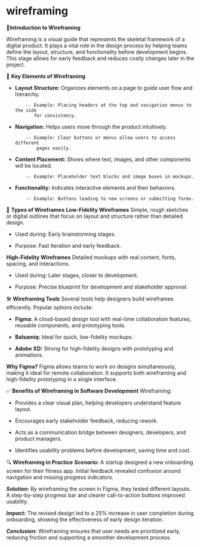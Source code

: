 # wireframing

📌**Introduction to Wireframing**

Wireframing is a visual guide that represents the skeletal framework of a digital product. It plays a vital role in the design process by helping teams define the layout, structure, and functionality before development begins. This stage allows for early feedback and reduces costly changes later in the project.


🧩 **Key Elements of Wireframing**
- **Layout Structure:** Organizes elements on a page to guide user flow and hierarchy.

          -- Example: Placing headers at the top and navigation menus to the side 
             for consistency.
  
- **Navigation:** Helps users move through the product intuitively.

          -- Example: Clear buttons or menus allow users to access different 
              pages easily.

- **Content Placement:** Shows where text, images, and other components will be located.

          -- Example: Placeholder text blocks and image boxes in mockups.

- **Functionality:** Indicates interactive elements and their behaviors.

          -- Example: Buttons leading to new screens or submitting forms.

🧱 **Types of Wireframes**
**Low-Fidelity Wireframes**
Simple, rough sketches or digital outlines that focus on layout and structure rather than detailed design.

- Used during: Early brainstorming stages.

- Purpose: Fast iteration and early feedback.

**High-Fidelity Wireframes**
Detailed mockups with real content, fonts, spacing, and interactions.

- Used during: Later stages, closer to development.

- Purpose: Precise blueprint for development and stakeholder approval.

🛠️ **Wireframing Tools**
Several tools help designers build wireframes efficiently. Popular options include:

- **Figma:** A cloud-based design tool with real-time collaboration features, reusable components, and prototyping tools.

- **Balsamiq:** Ideal for quick, low-fidelity mockups.

- **Adobe XD:** Strong for high-fidelity designs with prototyping and animations.

**Why Figma?**
Figma allows teams to work on designs simultaneously, making it ideal for remote collaboration. It supports both wireframing and high-fidelity prototyping in a single interface.

✅ **Benefits of Wireframing in Software Development**
Wireframing:

- Provides a clear visual plan, helping developers understand feature layout.

- Encourages early stakeholder feedback, reducing rework.

- Acts as a communication bridge between designers, developers, and product managers.

- Identifies usability problems before development, saving time and cost.

🔍 **Wireframing in Practice**
***Scenario:***
A startup designed a new onboarding screen for their fitness app. Initial feedback revealed confusion around navigation and missing progress indicators.

***Solution:***
By wireframing the screen in Figma, they tested different layouts. A step-by-step progress bar and clearer call-to-action buttons improved usability.

***Impact:***
The revised design led to a 25% increase in user completion during onboarding, showing the effectiveness of early design iteration.

***Conclusion:***
Wireframing ensures that user needs are prioritized early, reducing friction and supporting a smoother development process.


